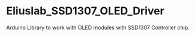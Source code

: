 # Eliuslab_SSD1307_OLED_Driver
Arduino Library to work with OLED modules with SSD1307 Controller chip.
